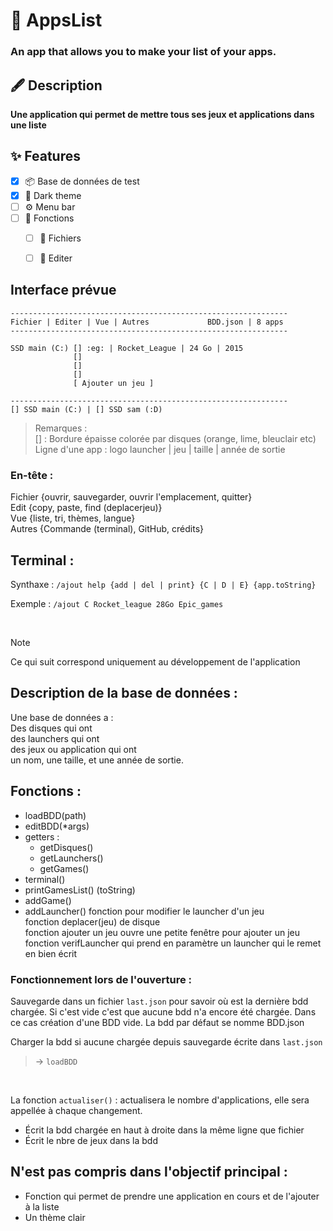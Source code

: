 # 📜 AppsList
### An app that allows you to make your list of your apps.

## 🖋️ Description
**Une application qui permet de mettre tous ses jeux et applications dans une liste**  

## ✨ Features
- [X] 📦 Base de données de test
- [X] 🌙 Dark theme
- [ ] ⚙️ Menu bar
- [ ] 📜 Fonctions
  - [ ] 📎 Fichiers
  - [ ] 📎 Editer
     

## Interface prévue
```
--------------------------------------------------------------
Fichier | Editer | Vue | Autres             BDD.json | 8 apps
--------------------------------------------------------------

SSD main (C:) [] :eg: | Rocket_League | 24 Go | 2015
              []
              []
              []
              [ Ajouter un jeu ]

--------------------------------------------------------------
[] SSD main (C:) | [] SSD sam (:D)
```
>Remarques :  
>[] : Bordure épaisse colorée par disques (orange, lime, bleuclair etc)  
>Ligne d'une app : logo launcher | jeu | taille | année de sortie

### En-tête :
Fichier {ouvrir, sauvegarder, ouvrir l'emplacement, quitter}  
Edit {copy, paste, find (deplacerjeu)}  
Vue {liste, tri, thèmes, langue}  
Autres {Commande (terminal), GitHub, crédits}

## Terminal :
Synthaxe : `/ajout help {add | del | print} {C | D | E} {app.toString}`  

Exemple : `/ajout C Rocket_league 28Go Epic_games`

<br>

>[!NOTE]
>Ce qui suit correspond uniquement au développement de l'application

## Description de la base de données :
Une base de données a :  
Des disques qui ont  
des launchers qui ont  
des jeux ou application qui ont  
un nom, une taille, et une année de sortie.  

## Fonctions :
- loadBDD(path)
- editBDD(*args)
- getters :
  - getDisques()
  - getLaunchers()
  - getGames()
- terminal()
- printGamesList() (toString)
- addGame()
- addLauncher()
fonction pour modifier le launcher d'un jeu  
fonction deplacer(jeu) de disque  
fonction ajouter un jeu ouvre une petite fenêtre pour ajouter un jeu  
fonction verifLauncher qui prend en paramètre un launcher qui le remet en bien écrit  

### Fonctionnement lors de l'ouverture :
Sauvegarde dans un fichier `last.json` pour savoir où est la dernière bdd chargée.
  Si c'est vide c'est que aucune bdd n'a encore été chargée.
  Dans ce cas création d'une BDD vide.
La bdd par défaut se nomme BDD.json

Charger la bdd si aucune chargée depuis sauvegarde écrite dans `last.json`
>-> `loadBDD`
<br>

La fonction `actualiser()` : actualisera le nombre d'applications, elle sera appellée à chaque changement.  
- Écrit la bdd chargée en haut à droite dans la même ligne que fichier  
- Écrit le nbre de jeux dans la bdd

## N'est pas compris dans l'objectif principal :
- Fonction qui permet de prendre une application en cours et de l'ajouter à la liste
- Un thème clair

